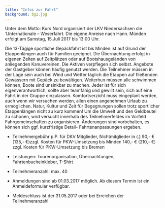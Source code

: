 ```yaml
---
title: "Infos zur Fahrt"
background: bg2.jpg
---
```

Unter dem Motto: Kurs Nord organisiert der LKV Niedersachsen die 1.Internationale – Weserfahrt.
Die eigene Anreise nach Hann. Münden erfolgt am Samstag, 15.Juli 2017 bis 13:00 Uhr.

Die 13-Tägige sportliche Gepäckfahrt ist bis Minden ist auf Grund der Etappenlängen auch für Familien geeignet. Die Übernachtung erfolgt in eigenen Zelten auf Zeltplätzen oder auf Bootshausgeländen von anliegenden Kanuvereinen. Die Aktiven verpflegen sich selbst. Angebote der Gastgeber können häufig genutzt werden. Die Teilnehmer müssen in der Lage sein auch bei Wind und Wetter täglich die Etappen auf fließenden Gewässern mit Gepäck zu bewältigen. Weiterhun müssen alle schwimmen können, Boote sind unsinkbar zu machen. Jeder ist für sich eigenverantwortlich, sollte aber teamfähig und gewillt sein, sich auf eine Fahrt in der Gruppe einzulassen. Komfortverzicht muss eingeplant werden, auch wenn wir versuchen werden, allen einen angenehmen Urlaub zu ermöglichen. Natur, Kultur und Zeit für Begegnungen sollen trotz sportlicher Etappenlängen nicht zu kurz kommen! Um die Umwelt und den Geldbeutel zu schonen, wird versucht innerhalb des Teilnehmerfeldes im Vorfeld Fahrgemeinschaften zu organisieren. Änderungen sind vorbehalten, es können sich ggf. kurzfristige Detail- Fahrtenanpassungen ergeben. 

- Teilnehmergebühr p.P. für DKV Mitglieder, Nichtmitglieder  in (.)
90,- € (135,- €)zzgl. Kosten für PKW-Umsetzung bis Minden 
140,- € (210,- €) zzgl. Kosten für PKW-Umsetzung bis Bremen


- Leistungen: 
Tourenorganisation, Übernachtungen, Fahrtenbucheinkleber, T-Shirt


- Teilnehmeranzahl:
max. 40


- Anmeldungen sind ab 01.03.2017 möglich. Ab diesem Termin ist ein Anmeldeformular verfügbar.

- Meldeschluss ist der 31.05.2017 oder bei Erreichen der Teilnehmeranzahl
